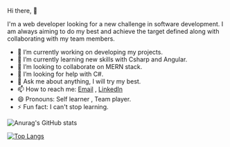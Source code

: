  Hi there,  👋
 
  I'm a web developer looking for a new challenge in software development. I am always aiming to do my best
   and achieve the target defined along with collaborating with my team members. 

- 🔭 I’m currently working on developing my projects.
- 🌱 I’m currently learning new skills with Csharp and Angular.
- 👯 I’m looking to collaborate on MERN stack.
- 🤔 I’m looking for help with C#.
- 💬 Ask me about  anything, I will try my best.
- 📫 How to reach me: [Email](islam.fawzy@outlook.dk) , [LinkedIn](https://www.linkedin.com/in/islam-fawzy/)
- 😄 Pronouns: Self learner , Team player.
- ⚡ Fun fact: I can't stop learning. 


![Anurag's GitHub stats](https://github-readme-stats.vercel.app/api?username=islam-fawzy25&show_icons=true&theme=)

[![Top Langs](https://github-readme-stats.vercel.app/api/top-langs/?username=islam-fawzy25&show_icons=true&theme=)](https://github.com/islam-fawzy25/github-readme-stats)
